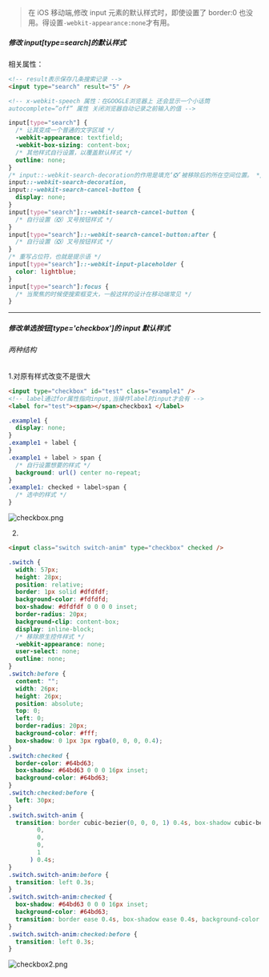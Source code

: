 > 在 iOS 移动端,修改 input 元素的默认样式时，即使设置了 border:0 也没用。得设置`-webkit-appearance:none`才有用。

##### 修改 input[type=search]的默认样式

相关属性：

```html
<!-- result表示保存几条搜索记录 -->
<input type="search" result="5" />

<!-- x-webkit-speech 属性：在GOOGLE浏览器上 还会显示一个小话筒
autocomplete=”off” 属性 关闭浏览器自动记录之前输入的值 -->
```

```css
input[type="search"] {
  /* 让其变成一个普通的文字区域 */
  -webkit-appearance: textfield;
  -webkit-box-sizing: content-box;
  /* 其他样式自行设置，以覆盖默认样式 */
  outline: none;
}
/* input::-webkit-search-decoration的作用是填充‘❎’被移除后的所在空间位置。 */
input::-webkit-search-decoration,
input::-webkit-search-cancel-button {
  display: none;
}
input[type="search"]::-webkit-search-cancel-button {
  /* 自行设置（❎）叉号按钮样式 */
}
input[type="search"]::-webkit-search-cancel-button:after {
  /* 自行设置（❎）叉号按钮样式 */
}
/* 重写占位符，也就是提示语 */
input[type="search"]::-webkit-input-placeholder {
  color: lightblue;
}
input[type="search"]:focus {
  /* 当聚焦的时候使搜索框变大，一般这样的设计在移动端常见 */
}
```

---

##### 修改单选按钮[type='checkbox']的 input 默认样式

###### 两种结构

1.对原有样式改变不是很大

```html
<input type="checkbox" id="test" class="example1" />
<!-- label通过for属性指向input,当操作label时input才会有 -->
<label for="test"><span></span>checkbox1 </label>
```

```css
.example1 {
  display: none;
}
.example1 + label {
}
.example1 + label > span {
  /* 自行设置想要的样式 */
  background: url() center no-repeat;
}
.example1: checked + label>span {
  /* 选中的样式 */
}
```

![checkbox.png](https://i.loli.net/2019/12/11/nQpIUztAJCvmBPZ.png)

2.

```html
<input class="switch switch-anim" type="checkbox" checked />
```

```css
.switch {
  width: 57px;
  height: 28px;
  position: relative;
  border: 1px solid #dfdfdf;
  background-color: #fdfdfd;
  box-shadow: #dfdfdf 0 0 0 0 inset;
  border-radius: 20px;
  background-clip: content-box;
  display: inline-block;
  /* 移除原生控件样式 */
  -webkit-appearance: none;
  user-select: none;
  outline: none;
}
.switch:before {
  content: "";
  width: 26px;
  height: 26px;
  position: absolute;
  top: 0;
  left: 0;
  border-radius: 20px;
  background-color: #fff;
  box-shadow: 0 1px 3px rgba(0, 0, 0, 0.4);
}
.switch:checked {
  border-color: #64bd63;
  box-shadow: #64bd63 0 0 0 16px inset;
  background-color: #64bd63;
}
.switch:checked:before {
  left: 30px;
}
.switch.switch-anim {
  transition: border cubic-bezier(0, 0, 0, 1) 0.4s, box-shadow cubic-bezier(
        0,
        0,
        0,
        1
      ) 0.4s;
}
.switch.switch-anim:before {
  transition: left 0.3s;
}
.switch.switch-anim:checked {
  box-shadow: #64bd63 0 0 0 16px inset;
  background-color: #64bd63;
  transition: border ease 0.4s, box-shadow ease 0.4s, background-color ease 1.2s;
}
.switch.switch-anim:checked:before {
  transition: left 0.3s;
}
```

![checkbox2.png](https://i.loli.net/2019/12/10/pxOZLoMI38gzCQj.png)
